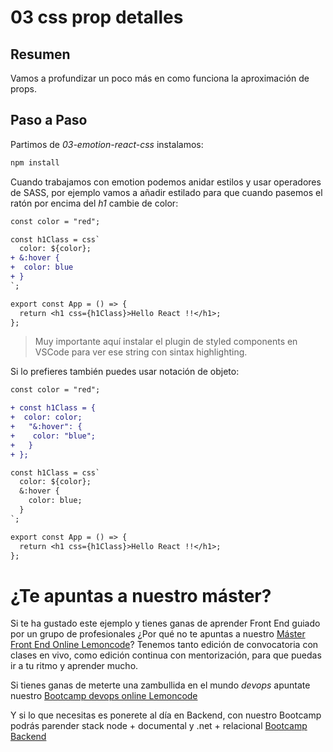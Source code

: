 # 03 css prop detalles

## Resumen

Vamos a profundizar un poco más en como funciona la aproximación de props.

## Paso a Paso

Partimos de _03-emotion-react-css_ instalamos:

```bash
npm install
```

Cuando trabajamos con emotion podemos anidar estilos y usar
operadores de SASS, por ejemplo vamos a añadir estilado
para que cuando pasemos el ratón por encima del _h1_
cambie de color:

```diff
const color = "red";

const h1Class = css`
  color: ${color};
+ &:hover {
+  color: blue
+ }
`;

export const App = () => {
  return <h1 css={h1Class}>Hello React !!</h1>;
};
```

> Muy importante aquí instalar el plugin de styled components en
> VSCode para ver ese string con sintax highlighting.

Si lo prefieres también puedes usar notación de objeto:

```diff
const color = "red";

+ const h1Class = {
+  color: color;
+   "&:hover": {
+    color: "blue";
+   }
+ };

const h1Class = css`
  color: ${color};
  &:hover {
    color: blue;
  }
`;

export const App = () => {
  return <h1 css={h1Class}>Hello React !!</h1>;
};
```

# ¿Te apuntas a nuestro máster?

Si te ha gustado este ejemplo y tienes ganas de aprender Front End
guiado por un grupo de profesionales ¿Por qué no te apuntas a
nuestro [Máster Front End Online Lemoncode](https://lemoncode.net/master-frontend#inicio-banner)? Tenemos tanto edición de convocatoria
con clases en vivo, como edición continua con mentorización, para
que puedas ir a tu ritmo y aprender mucho.

Si tienes ganas de meterte una zambullida en el mundo _devops_
apuntate nuestro [Bootcamp devops online Lemoncode](https://lemoncode.net/bootcamp-devops#bootcamp-devops/inicio)

Y si lo que necesitas es ponerete al día en Backend, con nuestro Bootcamp
podrás parender stack node + documental y .net + relacional [Bootcamp Backend](https://lemoncode.net/bootcamp-backend#bootcamp-backend/banner)
